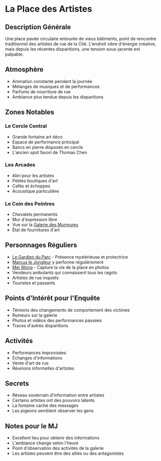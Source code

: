 # La Place des Artistes

## Description Générale
Une place pavée circulaire entourée de vieux bâtiments, point de rencontre traditionnel des artistes de rue de la Cité. L'endroit vibre d'énergie créative, mais depuis les récentes disparitions, une tension sous-jacente est palpable.

## Atmosphère
- Animation constante pendant la journée
- Mélanges de musiques et de performances
- Parfums de nourriture de rue
- Ambiance plus tendue depuis les disparitions

## Zones Notables

### Le Cercle Central
- Grande fontaine art déco
- Espace de performance principal
- Bancs en pierre disposés en cercle
- L'ancien spot favori de Thomas Chen

### Les Arcades
- Abri pour les artistes
- Petites boutiques d'art
- Cafés et échoppes
- Acoustique particulière

### Le Coin des Peintres
- Chevalets permanents
- Mur d'expression libre
- Vue sur la [Galerie des Murmures](galerie_des_murmures.md)
- Étal de fournitures d'art

## Personnages Réguliers
- [Le Gardien du Parc](../npcs/le_gardien_du_parc.md) - Présence mystérieuse et protectrice
- [Marcus le Jongleur](../npcs/marcus_le_jongleur.md) y performe régulièrement
- [Mei Wong](../npcs/mei_wong.md) - Capture la vie de la place en photos
- Vendeurs ambulants qui connaissent tous les ragots
- Artistes de rue inquiets
- Touristes et passants

## Points d'Intérêt pour l'Enquête
- Témoins des changements de comportement des victimes
- Rumeurs sur la galerie
- Photos et vidéos des performances passées
- Traces d'autres disparitions

## Activités
- Performances improvisées
- Échanges d'informations
- Vente d'art de rue
- Réunions informelles d'artistes

## Secrets
- Réseau souterrain d'information entre artistes
- Certains artistes ont des pouvoirs latents
- La fontaine cache des messages
- Les pigeons semblent observer les gens

## Notes pour le MJ
- Excellent lieu pour obtenir des informations
- L'ambiance change selon l'heure
- Point d'observation des activités de la galerie
- Les artistes peuvent être des alliés ou des antagonistes
